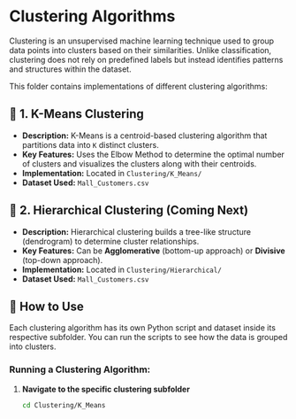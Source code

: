 # Clustering Algorithms

Clustering is an unsupervised machine learning technique used to group data points into clusters based on their similarities. Unlike classification, clustering does not rely on predefined labels but instead identifies patterns and structures within the dataset.

This folder contains implementations of different clustering algorithms:

## 📌 1. K-Means Clustering
- **Description:** K-Means is a centroid-based clustering algorithm that partitions data into `K` distinct clusters.
- **Key Features:** Uses the Elbow Method to determine the optimal number of clusters and visualizes the clusters along with their centroids.
- **Implementation:** Located in `Clustering/K_Means/`
- **Dataset Used:** `Mall_Customers.csv`

## 📌 2. Hierarchical Clustering (Coming Next)
- **Description:** Hierarchical clustering builds a tree-like structure (dendrogram) to determine cluster relationships.
- **Key Features:** Can be **Agglomerative** (bottom-up approach) or **Divisive** (top-down approach).
- **Implementation:** Located in `Clustering/Hierarchical/`
- **Dataset Used:** `Mall_Customers.csv`

## 📌 How to Use
Each clustering algorithm has its own Python script and dataset inside its respective subfolder. You can run the scripts to see how the data is grouped into clusters.

### Running a Clustering Algorithm:
1. **Navigate to the specific clustering subfolder**  
   ```bash
   cd Clustering/K_Means
